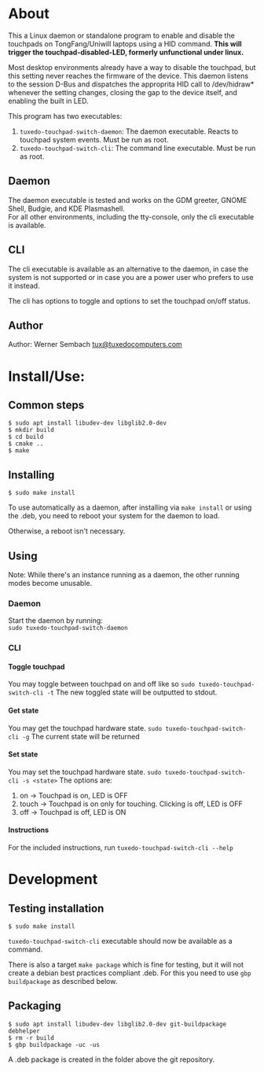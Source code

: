 # About
This a Linux daemon or standalone program to enable and disable the touchpads on TongFang/Uniwill laptops using a HID command. **This will trigger the touchpad-disabled-LED, formerly unfunctional under linux.**

Most desktop environments already have a way to disable the touchpad, but this setting never reaches the firmware of the device. This daemon listens to the session D-Bus and dispatches the approprita HID call to /dev/hidraw* whenever the setting changes, closing the gap to the device itself, and enabling the built in LED.

This program has two executables:

1. `tuxedo-touchpad-switch-daemon`: The daemon executable. Reacts to touchpad system events. Must be run as root.
2. `tuxedo-touchpad-switch-cli`: The command line executable. Must be run as root.

## Daemon
The daemon executable is tested and works on the GDM greeter, GNOME Shell, Budgie, and KDE Plasmashell.  
For all other environments, including the tty-console, only the cli executable is available.

## CLI
The cli executable is available as an alternative to the daemon, in case the system is not supported or in case you are a power user who prefers to use it instead.

The cli has options to toggle and options to set the touchpad on/off status.


## Author
Author: Werner Sembach <tux@tuxedocomputers.com>


# Install/Use:

## Common steps
```
$ sudo apt install libudev-dev libglib2.0-dev
$ mkdir build
$ cd build
$ cmake ..
$ make
```

## Installing
```
$ sudo make install
```

To use automatically as a daemon, after installing via `make install` or using the .deb, you need to reboot your system for the daemon to load.

Otherwise, a reboot isn't necessary. 

## Using

Note: While there's an instance running as a daemon, the other running modes become unusable.

### Daemon

Start the daemon by running:  
`sudo tuxedo-touchpad-switch-daemon`


### CLI
#### Toggle touchpad

You may toggle between touchpad on and off like so
`sudo tuxedo-touchpad-switch-cli -t`
The new toggled state will be outputted to stdout.


#### Get state

You may get the touchpad hardware state.
`sudo tuxedo-touchpad-switch-cli -g`
The current state will be returned


#### Set state

You may set the touchpad hardware state.
`sudo tuxedo-touchpad-switch-cli -s <state>`
The options are:
1. on → Touchpad is on, LED is OFF
2. touch → Touchpad is on only for touching. Clicking is off, LED is OFF
3. off → Touchpad is off, LED is ON

#### Instructions
For the included instructions, run `tuxedo-touchpad-switch-cli --help`

# Development

## Testing installation

```
$ sudo make install
```
`tuxedo-touchpad-switch-cli` executable should now be available as a command.

There is also a target `make package` which is fine for testing, but it will not create a debian best practices compliant .deb. For this you need to use `gbp buildpackage` as described below.

## Packaging
```
$ sudo apt install libudev-dev libglib2.0-dev git-buildpackage debhelper
$ rm -r build
$ gbp buildpackage -uc -us
```
A .deb package is created in the folder above the git repository.

